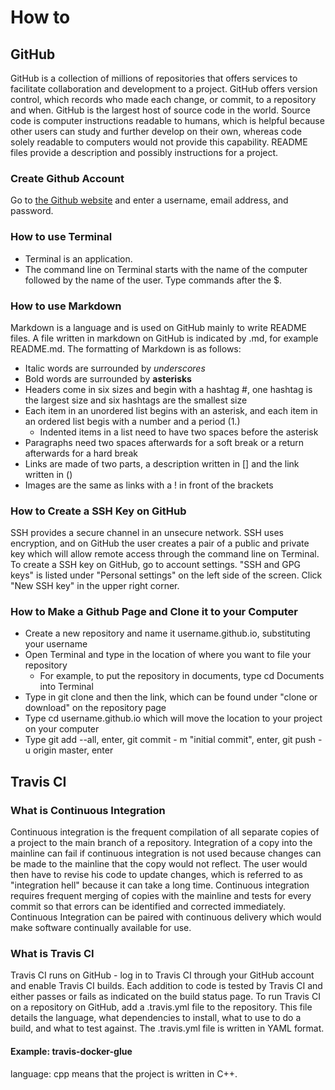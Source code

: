 # How to
## GitHub
GitHub is a collection of millions of repositories that offers services to facilitate collaboration and development to a project. GitHub offers version control, which records who made each change, or commit, to a repository and when. GitHub is the largest host of source code in the world. Source code is computer instructions readable to humans, which is helpful because other users can study and further develop on their own, whereas code solely readable to computers would not provide this capability. README files provide a description and possibly instructions for a project.
### Create Github Account
Go to [the Github website](github.com/join) and enter a username, email address, and password. 
### How to use Terminal
* Terminal is an application.
* The command line on Terminal starts with the name of the computer followed by the name of the user. Type commands after the $. 
### How to use Markdown
Markdown is a language and is used on GitHub mainly to write README files. A file written in markdown on GitHub is indicated by .md, for example README.md. The formatting of Markdown is as follows:
* Italic words are surrounded by _underscores_
* Bold words are surrounded by **asterisks**
* Headers come in six sizes and begin with a hashtag #, one hashtag is the largest size and six hashtags are the smallest size
* Each item in an unordered list begins with an asterisk, and each item in an ordered list begis with a number and a period (1.) 
  * Indented items in a list need to have two spaces before the asterisk
* Paragraphs need two spaces afterwards for a soft break or a return afterwards for a hard break
* Links are made of two parts, a description written in [] and the link written in ()
* Images are the same as links with a ! in front of the brackets

### How to Create a SSH Key on GitHub
SSH provides a secure channel in an unsecure network. SSH uses encryption, and on GitHub the user creates a pair of a public and private key which will allow remote access through the command line on Terminal. To create a SSH key on GitHub, go to account settings. "SSH and GPG keys" is listed under "Personal settings" on the left side of the screen. Click "New SSH key" in the upper right corner.

### How to Make a Github Page and Clone it to your Computer
 * Create a new repository and name it username.github.io, substituting your username
 * Open Terminal and type in the location of where you want to file your repository
   * For example, to put the repository in documents, type cd Documents into Terminal
 * Type in git clone and then the link, which can be found under "clone or download" on the repository page
 * Type cd username.github.io which will move the location to your project on your computer
 * Type git add --all, enter, git commit - m "initial commit", enter, git push -u origin master, enter
 
## Travis CI
### What is Continuous Integration
Continuous integration is the frequent compilation of all separate copies of a project to the main branch of a repository. Integration of a copy into the mainline can fail if continuous integration is not used because changes can be made to the mainline that the copy would not reflect. The user would then have to revise his code to update changes, which is referred to as "integration hell" because it can take a long time. Continuous integration requires frequent merging of copies with the mainline and tests for every commit so that errors can be identified and corrected immediately. Continuous Integration can be paired with continuous delivery which would make software continually available for use.
### What is Travis CI
Travis CI runs on GitHub - log in to Travis CI through your GitHub account and enable Travis CI builds. Each addition to code is tested by Travis CI and either passes or fails as indicated on the build status page. To run Travis CI on a repository on GitHub, add a .travis.yml file to the repository. This file details the language, what dependencies to install, what to use to do a build, and what to test against. The .travis.yml file is written in YAML format.
#### Example: travis-docker-glue
language: cpp means that the project is written in C++.
